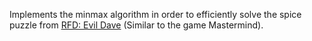 Implements the minmax algorithm in order to efficiently solve the spice puzzle from [RFD: Evil Dave](https://oldschool.runescape.wiki/w/Recipe_for_Disaster/Freeing_Evil_Dave) (Similar to the game Mastermind).